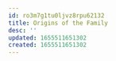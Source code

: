 ```yaml
---
id: ro3m7g1tu0ljvz8rpu62132
title: Origins of the Family
desc: ''
updated: 1655511651302
created: 1655511651302
---
```


